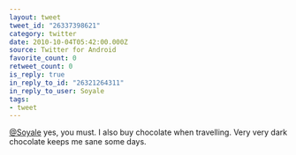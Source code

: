 ```yaml
---
layout: tweet
tweet_id: "26337398621"
category: twitter
date: 2010-10-04T05:42:00.000Z
source: Twitter for Android
favorite_count: 0
retweet_count: 0
is_reply: true
in_reply_to_id: "26321264311"
in_reply_to_user: Soyale
tags:
- tweet
---
```


[@Soyale](https://twitter.com/@Soyale) yes, you must. I also buy chocolate when travelling. Very very dark chocolate keeps me sane some days.
